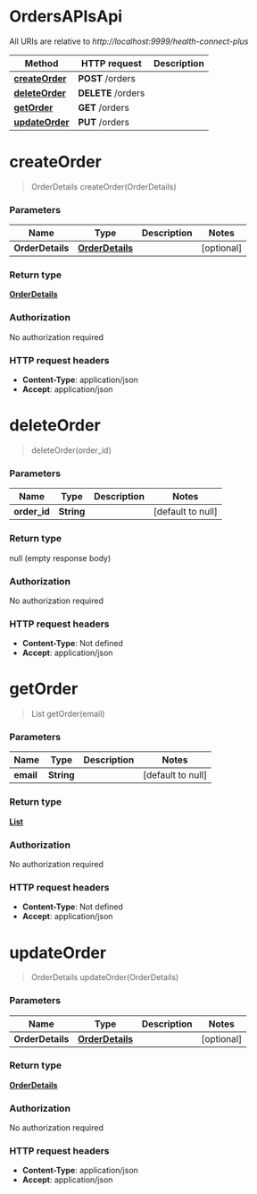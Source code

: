 # OrdersAPIsApi

All URIs are relative to *http://localhost:9999/health-connect-plus*

| Method | HTTP request | Description |
|------------- | ------------- | -------------|
| [**createOrder**](OrdersAPIsApi.md#createOrder) | **POST** /orders |  |
| [**deleteOrder**](OrdersAPIsApi.md#deleteOrder) | **DELETE** /orders |  |
| [**getOrder**](OrdersAPIsApi.md#getOrder) | **GET** /orders |  |
| [**updateOrder**](OrdersAPIsApi.md#updateOrder) | **PUT** /orders |  |


<a name="createOrder"></a>
# **createOrder**
> OrderDetails createOrder(OrderDetails)



### Parameters

|Name | Type | Description  | Notes |
|------------- | ------------- | ------------- | -------------|
| **OrderDetails** | [**OrderDetails**](../Models/OrderDetails.md)|  | [optional] |

### Return type

[**OrderDetails**](../Models/OrderDetails.md)

### Authorization

No authorization required

### HTTP request headers

- **Content-Type**: application/json
- **Accept**: application/json

<a name="deleteOrder"></a>
# **deleteOrder**
> deleteOrder(order\_id)



### Parameters

|Name | Type | Description  | Notes |
|------------- | ------------- | ------------- | -------------|
| **order\_id** | **String**|  | [default to null] |

### Return type

null (empty response body)

### Authorization

No authorization required

### HTTP request headers

- **Content-Type**: Not defined
- **Accept**: application/json

<a name="getOrder"></a>
# **getOrder**
> List getOrder(email)



### Parameters

|Name | Type | Description  | Notes |
|------------- | ------------- | ------------- | -------------|
| **email** | **String**|  | [default to null] |

### Return type

[**List**](../Models/OrderDetails.md)

### Authorization

No authorization required

### HTTP request headers

- **Content-Type**: Not defined
- **Accept**: application/json

<a name="updateOrder"></a>
# **updateOrder**
> OrderDetails updateOrder(OrderDetails)



### Parameters

|Name | Type | Description  | Notes |
|------------- | ------------- | ------------- | -------------|
| **OrderDetails** | [**OrderDetails**](../Models/OrderDetails.md)|  | [optional] |

### Return type

[**OrderDetails**](../Models/OrderDetails.md)

### Authorization

No authorization required

### HTTP request headers

- **Content-Type**: application/json
- **Accept**: application/json

